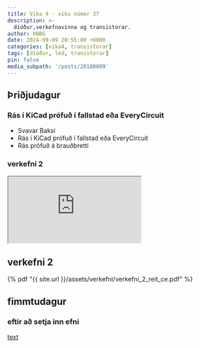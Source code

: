 ```yaml
---
title: Vika 4 - viku númer 37
description: >-
  díóður,verkefnavinna og transistorar.
author: ÞBBG
date: 2024-09-09 20:55:00 +0000
categories: [vika4, transistorar]
tags: [díóður, led, tranistorar]
pin: false
media_subpath: '/posts/20180809'
---
```


## Þriðjudagur 

### Rás í KiCad prófuð í fallstad eða EveryCircuit

- Svavar Baksi
- Rás í KiCad prófuð í fallstad eða EveryCircuit
- Rás prófuð á brauðbretti

### verkefni 2

<iframe src="https://docs.google.com/document/d/1jqmdCG6YHyFLYgNDihkLtoarnvDvx5PYGjfo1s3cT8U/pub?embedded=true"></iframe>

## verkefni 2

{% pdf "{{ site.url }}/assets/verkefni/verkefni_2_reit_ce.pdf" %}


## fimmtudagur

### eftir að setja inn efni 



[text](../assets/verkefni/Verkefni_2_reit_ce.pdf)